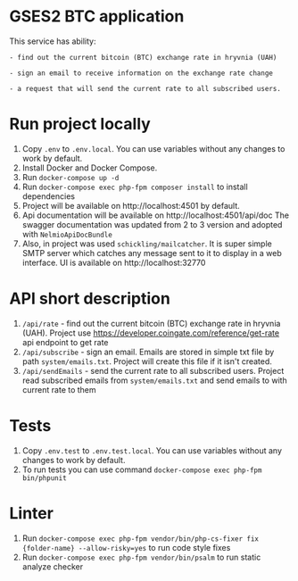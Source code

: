 # GSES2 BTC application

This service has ability:

    - find out the current bitcoin (BTC) exchange rate in hryvnia (UAH)

    - sign an email to receive information on the exchange rate change

    - a request that will send the current rate to all subscribed users.

# Run project locally
1. Copy `.env` to `.env.local`. You can use variables without any changes to work by default.
2. Install Docker and Docker Compose.
3. Run `docker-compose up -d`
4. Run `docker-compose exec php-fpm composer install` to install dependencies
4. Project will be available on http://localhost:4501 by default.
5. Api documentation will be available on http://localhost:4501/api/doc 
The swagger documentation was updated from 2 to 3 version and adopted with `NelmioApiDocBundle`
6. Also, in project was used `schickling/mailcatcher`. It is super simple SMTP server which catches 
any message sent to it to display in a web interface. UI is available on http://localhost:32770

# API short description
1. `/api/rate` - find out the current bitcoin (BTC) exchange rate in hryvnia (UAH). Project use https://developer.coingate.com/reference/get-rate api endpoint to get rate
2. `/api/subscribe` - sign an email. Emails are stored in simple txt file by path `system/emails.txt`. Project will create this file if it isn't created.
3. `/api/sendEmails` - send the current rate to all subscribed users. Project read subscribed emails from `system/emails.txt` and send emails to with current rate to them

# Tests
1. Copy `.env.test` to `.env.test.local`. You can use variables without any changes to work by default.
2. To run tests you can use command `docker-compose exec php-fpm bin/phpunit`

# Linter
1. Run `docker-compose exec php-fpm vendor/bin/php-cs-fixer fix {folder-name} --allow-risky=yes` to run code style fixes
2. Run `docker-compose exec php-fpm vendor/bin/psalm` to run static analyze checker 
